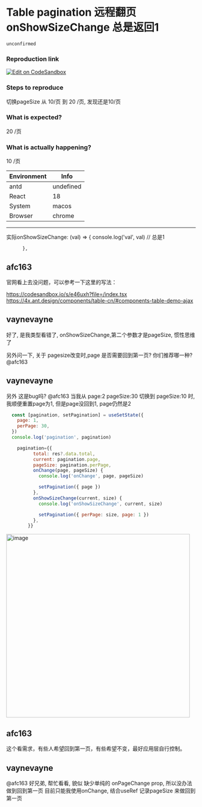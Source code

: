# Table pagination 远程翻页 onShowSizeChange 总是返回1

`unconfirmed`

### Reproduction link

[![Edit on CodeSandbox](https://codesandbox.io/static/img/play-codesandbox.svg)](https://codesandbox.io/s/yuanchengjiazaishuju-ant-design-demo-7y2uf?file=/index.js)

### Steps to reproduce

切换pageSize 从 10/页 到 20 /页, 发现还是10/页

### What is expected?

20 /页

### What is actually happening?

10 /页

| Environment | Info      |
| ----------- | --------- |
| antd        | undefined |
| React       | 18        |
| System      | macos     |
| Browser     | chrome    |

---

实际onShowSizeChange: (val) => {
console.log('val', val) // 总是1

          },

<!-- generated by ant-design-issue-helper. DO NOT REMOVE -->

## afc163

官网看上去没问题，可以参考一下这里的写法：

https://codesandbox.io/s/e46uxh?file=/index.tsx
https://4x.ant.design/components/table-cn/#components-table-demo-ajax

## vaynevayne

好了, 是我类型看错了, onShowSizeChange,第二个参数才是pageSize, 惯性思维了

另外问一下, 关于 pagesize改变时,page 是否需要回到第一页? 你们推荐哪一种? @afc163

## vaynevayne

另外 这是bug吗? @afc163
当我从 page:2 pageSize:30 切换到 pageSize:10 时,我顺便重置page为1, 但是page没回到1, page仍然是2

```jsx
  const [pagination, setPagination] = useSetState({
    page: 1,
    perPage: 30,
  })
  console.log('pagination', pagination)

    pagination={{
          total: res?.data.total,
          current: pagination.page,
          pageSize: pagination.perPage,
          onChange(page, pageSize) {
            console.log('onChange', page, pageSize)

            setPagination({ page })
          },
          onShowSizeChange(current, size) {
            console.log('onShowSizeChange', current, size)

            setPagination({ perPage: size, page: 1 })
          },
        }}
```

<img width="488" alt="image" src="https://user-images.githubusercontent.com/124666577/231985439-7fd95a93-82cf-4fe3-881e-ccaebf878a70.png">

## afc163

这个看需求，有些人希望回到第一页，有些希望不变，最好应用层自行控制。

## vaynevayne

@afc163 好兄弟, 帮忙看看,
貌似 缺少单纯的 onPageChange prop, 所以没办法做到回到第一页
目前只能我使用onChange, 结合useRef 记录pageSize 来做回到第一页
